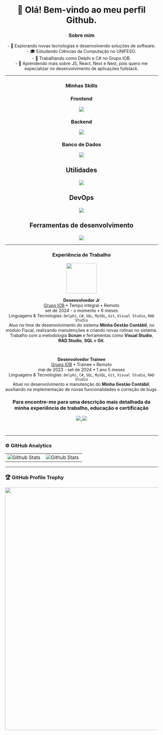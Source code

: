 <h1 align="center"> 👋 Olá! Bem-vindo ao meu perfil Github.</h1>

### <p align="center">Sobre mim</p>

<p align="center">
  - 🤔 Explorando novas tecnologias e desenvolvendo soluções de software. <br/>
  - 🎓 Estudando Ciências da Computação no UNIFESO. <br/>
  - 💼 Trabalhando como Delphi e C# no Grupo IOB. <br/>
  - 🌱 Aprendendo mais sobre JS, React, Next e Nest, pois quero me especializar no desenvolvimento de aplicações fullstack.
</p>

--- 
### <p align="center">Minhas Skills</p>

### <p align="center">Frontend</p>

<p align="center"> 
  <img src="https://skillicons.dev/icons?i=html,css,js,ts,react,nextjs,tailwind&perline=7" /> 
</p>

### <p align="center">Backend</p>

<p align="center"> 
  <img src="https://skillicons.dev/icons?i=nodejs,nestjs,prisma,cs,dotnet,java,spring&perline=7" /> 
</p>

### <p align="center">Banco de Dados</p>

<p align="center"> 
  <img src="https://skillicons.dev/icons?i=mongodb,mysql,postgres,sqlite&perline=4" /> 
</p>



## <p align="center">Utilidades</p>

<p align="center"> 
  <img src="https://skillicons.dev/icons?i=kubernetes,postman" /> 
</p>

## <p align="center">DevOps</p>

<p align="center"> 
  <img src="https://skillicons.dev/icons?i=git,aws,bitbucket" /> 
</p>

## <p align="center">Ferramentas de desenvolvimento</p>

<p align="center"> 
  <img src="https://skillicons.dev/icons?i=visualstudio,vscode" /> 
</p>

--- 
### <p align="center">Experiência de Trabalho</p>

<p align="center">
  <img src="https://media.licdn.com/dms/image/v2/D4D0BAQHIk9RVIyJtDA/company-logo_200_200/company-logo_200_200/0/1735252571181/grupo_iob_logo?e=1747872000&v=beta&t=CJoTifqYRq4mf3VC8KGpBsqMl9qZERm9FEddcb0Daag" height="100"/>
</p>

<p align="center">
  <strong>Desenvolvedor Jr</strong> <br/>
  <a href="https://www.iob.com.br/" target="_blank">Grupo IOB</a> • Tempo integral • Remoto <br/>
  set de 2024 - o momento • 6 meses <br/>
  Linguagens & Tecnologias: <code>Delphi</code>, <code>C#</code>, <code>SQL</code>, <code>MySQL</code>, <code>Git</code>, <code>Visual Studio</code>, <code>RAD Studio</code> <br/>
  Atuo no time de desenvolvimento do sistema <strong>Minha Gestão Contábil</strong>, no módulo Fiscal, realizando manutenções e criando novas rotinas no sistema. Trabalho com a metodologia <strong>Scrum</strong> e ferramentas como <strong>Visual Studio</strong>, <strong>RAD Studio</strong>, <strong>SQL</strong> e <strong>Git</strong>.
</p>

<br/>

<p align="center">
  <strong>Desenvolvedor Trainee</strong> <br/>
  <a href="https://www.iob.com.br/" target="_blank">Grupo IOB</a> • Trainee • Remoto <br/>
  mai de 2023 - set de 2024 • 1 ano 5 meses <br/>
  Linguagens & Tecnologias: <code>Delphi</code>, <code>C#</code>, <code>SQL</code>, <code>MySQL</code>, <code>Git</code>, <code>Visual Studio</code>, <code>RAD Studio</code> <br/>
  Atuei no desenvolvimento e manutenção do <strong>Minha Gestão Contábil</strong>, auxiliando na implementação de novas funcionalidades e correção de bugs.
</p>


### <p align="center">Para encontre-me para uma descrição mais detalhada da minha experiência de trabalho, educação e certificação</p>

<p align="center"> 
  <a href="https://www.linkedin.com/in/victor-lopes-7537121b5/" target="_blank" rel="noopener noreferrer"> 
    <img src="https://skillicons.dev/icons?i=linkedin" /> 
  </a> 
  <a href="mailto:victorlopesbelodev@gmail.com"> 
    <img src="https://skillicons.dev/icons?i=gmail" /> 
  </a> 
</p>


<br/>

---
### ⚙️ GitHub Analytics

<table align="center">
  <tr>
    <td>
      <img
        align="left"
        src="https://github-readme-stats.vercel.app/api?username=Victor-Lopes-Belo&theme=dark&hide_border=false&include_all_commits=true"
        alt="Github Stats"
      />
    </td>
    <td>
      <img
        align="left"
        src="https://github-readme-stats.vercel.app/api/top-langs/?username=Victor-Lopes-Belo&theme=dark&hide_border=false&include_all_commits=true&count_private=true&layout=compact"
        alt="Github Stats"
      />
    </td>
  </tr>
</table>

--- 

### 🏆 GitHub Profile Trophy

<p align="center">
  <a
    href="https://github.com/ryo-ma/github-profile-trophy"
    title="repositório de troféus"
  >
    <img
      width="800"
      src="https://github-profile-trophy.vercel.app/?username=Victor-Lopes-Belo&column=8&theme=darkhub&no-frame=true&no-bg=true"
    />
  </a>
</p>
